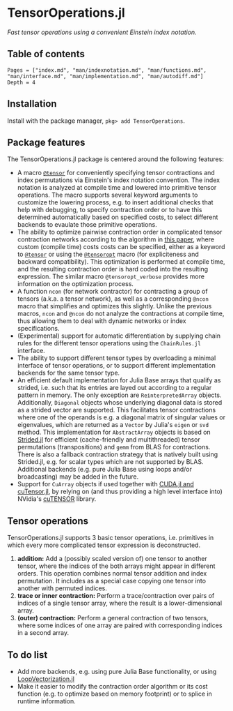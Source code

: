 # TensorOperations.jl

*Fast tensor operations using a convenient Einstein index notation.*

## Table of contents

```@contents
Pages = ["index.md", "man/indexnotation.md", "man/functions.md", "man/interface.md", "man/implementation.md", "man/autodiff.md"]
Depth = 4
```

## Installation

Install with the package manager, `pkg> add TensorOperations`.

## Package features

The TensorOperations.jl package is centered around the following features:

  - A macro [`@tensor`](@ref) for conveniently specifying tensor contractions and index
    permutations via Einstein's index notation convention. The index notation is analyzed at
    compile time and lowered into primitive tensor operations. The macro supports several
    keyword arguments to customize the lowering process, e.g. to insert additional checks
    that help with debugging, to specify contraction order or to have this determined
    automatically based on specified costs, to select different backends to evaulate those
    primitive operations.
  - The ability to optimize pairwise contraction order in complicated tensor contraction
    networks according to the algorithm in [this
    paper](https://doi.org/10.1103/PhysRevE.90.033315), where custom (compile time) costs
    costs can be specified, either as a keyword to [`@tensor`](@ref) or using the
    [`@tensoropt`](@ref) macro (for expliciteness and backward compatibility). This
    optimization is performed at compile time, and the resulting contraction order is hard
    coded into the resulting expression. The similar macro `@tensoropt_verbose` provides
    more information on the optimization process.
  - A function `ncon` (for network contractor) for contracting a group of tensors (a.k.a. a
    tensor network), as well as a corresponding `@ncon` macro that simplifies and optimizes
    this slightly. Unlike the previous macros, `ncon` and `@ncon` do not analyze the
    contractions at compile time, thus allowing them to deal with dynamic networks or index
    specifications.
  - (Experimental) support for automatic differentiation by supplying chain rules for the
    different tensor operations using the `ChainRules.jl` interface.
  - The ability to support different tensor types by overloading a minimal interface of
    tensor operations, or to support different implementation backends for the same tensor
    type.
  - An efficient default implementation for Julia Base arrays that qualify as strided, i.e.
    such that its entries are layed out according to a regular pattern in memory. The only
    exception are `ReinterpretedArray` objects. Additionally, `Diagonal` objects whose
    underlying diagonal data is stored as a strided vector are supported. This facilitates
    tensor contractions where one of the operands is e.g. a diagonal matrix of singular
    values or eigenvalues, which are returned as a `Vector` by Julia's `eigen` or `svd`
    method. This implementation for `AbstractArray` objects is based on
    [Strided.jl](https://github.com/Jutho/Strided.jl) for efficient (cache-friendly and
    multithreaded) tensor permutations (transpositions) and `gemm` from BLAS for
    contractions. There is also a fallback contraction strategy that is natively built using
    Strided.jl, e.g. for scalar types which are not supported by BLAS. Additional backends
    (e.g. pure Julia Base using loops and/or broadcasting) may be added in the future.
  - Support for `CuArray` objects if used together with
    [CUDA.jl and cuTensor.jl](https://github.com/JuliaGPU/CUDA.jl), by relying on (and thus
    providing a high level interface into) NVidia's
    [cuTENSOR](https://developer.nvidia.com/cutensor) library.

## Tensor operations

TensorOperations.jl supports 3 basic tensor operations, i.e. primitives in which every more
complicated tensor expression is deconstructed.

 1. **addition:** Add a (possibly scaled version of) one tensor to another tensor, where the
    indices of the both arrays might appear in different orders. This operation combines
    normal tensor addition and index permutation. It includes as a special case copying one
    tensor into another with permuted indices.
 2. **trace or inner contraction:** Perform a trace/contraction over pairs of indices of a
    single tensor array, where the result is a lower-dimensional array.
 3. **(outer) contraction:** Perform a general contraction of two tensors, where some
    indices of one array are paired with corresponding indices in a second array.

## To do list

  - Add more backends, e.g. using pure Julia Base functionality, or using
    [LoopVectorization.jl](https://github.com/JuliaSIMD/LoopVectorization.jl)
  - Make it easier to modify the contraction order algorithm or its cost function (e.g. to
    optimize based on memory footprint) or to splice in runtime information.
